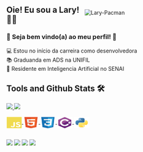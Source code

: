 <img style="margin-top: 40px;" alt="Lary-Pacman" align="right" width="300px" src="https://www.abmail.com.br/images/sazonais/gif_sazonal.gif">

## Oie! Eu sou a Lary! 👩‍💻

### 🎵 Seja bem vindo(a) ao meu perfil! 🎵

💻 Estou no início da carreira como desenvolvedora <br>
📚 Graduanda em ADS na UNIFIL <br>
🤖 Residente em Inteligencia Artificial no SENAI <br>

## Tools and Github Stats 🛠

 <div>
  <a href="https://github.com/laryssastephanie">
  <img height="150em" src="https://github-readme-stats.vercel.app/api?username=laryssastephanie&show_icons=true&theme=dracula&include_all_commits=true&count_private=true"/>
  <img height="150em" src="https://github-readme-stats.vercel.app/api/top-langs/?username=laryssastephanie&layout=compact&langs_count=8&theme=dracula"/>
<div>
<div style="display: inline_block"><br>
  <img align="center" alt="Lary-Js" height="30" width="40" src="https://raw.githubusercontent.com/devicons/devicon/master/icons/javascript/javascript-plain.svg">
  <img align="center" alt="Lary-HTML" height="30" width="40" src="https://raw.githubusercontent.com/devicons/devicon/master/icons/html5/html5-original.svg">
  <img align="center" alt="Lary-CSS" height="30" width="40" src="https://raw.githubusercontent.com/devicons/devicon/master/icons/css3/css3-original.svg">
  <img align="center" alt="Lary-Csharp" height="30" width="40" src="https://raw.githubusercontent.com/devicons/devicon/master/icons/csharp/csharp-original.svg">
  <img align="center" alt="Lary-Python" height="30" width="40" src="https://raw.githubusercontent.com/devicons/devicon/master/icons/python/python-original.svg">
</div>
  
 ##
  
  <div>
  <a href = "mailto: laryssastephanie.costa@gmail.com"><img src="https://img.shields.io/badge/-Gmail-%23EA4335?style=for-the-badge&logo=gmail&logoColor=white" target="_blank"></a>
  <a href="https://www.linkedin.com/in/laryssastephanie/" target="_blank"><img src="https://img.shields.io/badge/-LinkedIn-%230077B5?style=for-the-badge&logo=linkedin&logoColor=white" target="_blank"></a>
  <a href="https://instagram.com/laryssastephanie" target="_blank"><img src="https://img.shields.io/badge/-Instagram-%23E4405F?style=for-the-badge&logo=instagram&logoColor=white" target="_blank"></a>
  <a href="https://www.facebook.com/laryssastephanie94" target="_blank"><img src="https://img.shields.io/badge/-Facebook-%23333?style=for-the-badge&logo=facebook&logoColor=blue" target="_blank"></a>
  
</div>
